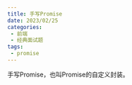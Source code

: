 ```yaml
---
title: 手写Promise
date: 2023/02/25
categories:
 - 前端
 - 经典面试题
tags:
 - promise
---
```


手写Promise，也叫Promise的自定义封装。